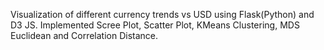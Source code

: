 Visualization of different currency trends vs USD using Flask(Python) and D3 JS.
Implemented Scree Plot, Scatter Plot, KMeans Clustering, MDS Euclidean and Correlation Distance.
